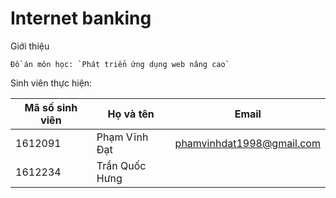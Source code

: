 # Internet banking

Giới thiệu

    Đồ án môn học: `Phát triển ứng dụng web nâng cao`

Sinh viên thực hiện:

| Mã số sinh viên | Họ và tên | Email 
|---|---|---
|1612091|Phạm Vĩnh Đạt|phamvinhdat1998@gmail.com
|1612234|Trần Quốc Hưng|